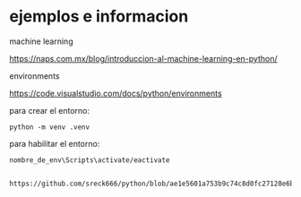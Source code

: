 # ejemplos e informacion

machine learning

https://naps.com.mx/blog/introduccion-al-machine-learning-en-python/

environments

https://code.visualstudio.com/docs/python/environments


para crear el entorno: 

    python -m venv .venv

para habilitar el entorno: 
    
    nombre_de_env\Scripts\activate/eactivate
    
    
    https://github.com/sreck666/python/blob/ae1e5601a753b9c74c8d0fc27128e6b98415de8e/assets/ml_lib.png
